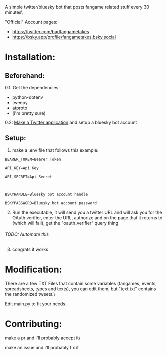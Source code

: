 A simple twitter/bluesky bot that posts fangame related stuff every 30 minutes\

"Official" Account pages:
- https://twitter.com/badfangametakes
- https://bsky.app/profile/fangametakes.bsky.social
  

# Installation:

## Beforehand:

0.1: Get the dependencies:
- python-dotenv
- tweepy
- atproto
- (i'm pretty sure)

0.2: [Make a Twitter application](https://developer.twitter.com/) and setup a bluesky bot account
## Setup:

1. make a .env file that follows this example:
```
BEARER_TOKEN=Bearer Token

API_KEY=Api Key

API_SECRET=Api Secret

  

BSKYHANDLE=Bluesky bot account handle

BSKYPASSWORD=Bluesky bot account password
```


2. Run the executable, it will send you a twitter URL and will ask you for the OAuth verifier, enter the URL, authorize and on the page that it returns to (which will fail), get the "oauth_verifier" query thing

###### TODO: Automate this

  
3. congrats it works


# Modification:

There are a few TXT Files that contain some variables (fangames, events, spreadsheets, types and texts), you can edit them, but "text.txt" contains the randomized tweets.\

Edit main.py to fit your needs.

  
# Contributing:

make a pr and i'll probably accept it\

make an issue and i'll probably fix it